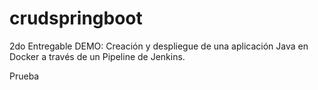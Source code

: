 # crudspringboot
2do Entregable DEMO: Creación y despliegue de una aplicación Java en Docker a través de un Pipeline de Jenkins.

Prueba